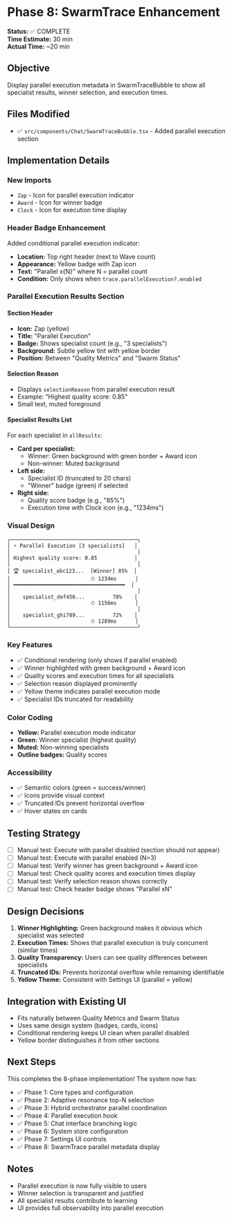 # Phase 8: SwarmTrace Enhancement

**Status:** ✅ COMPLETE  
**Time Estimate:** 30 min  
**Actual Time:** ~20 min

## Objective
Display parallel execution metadata in SwarmTraceBubble to show all specialist results, winner selection, and execution times.

## Files Modified
- ✅ `src/components/Chat/SwarmTraceBubble.tsx` - Added parallel execution section

## Implementation Details

### New Imports
- `Zap` - Icon for parallel execution indicator
- `Award` - Icon for winner badge
- `Clock` - Icon for execution time display

### Header Badge Enhancement
Added conditional parallel execution indicator:
- **Location:** Top right header (next to Wave count)
- **Appearance:** Yellow badge with Zap icon
- **Text:** "Parallel x{N}" where N = parallel count
- **Condition:** Only shows when `trace.parallelExecution?.enabled`

### Parallel Execution Results Section

#### Section Header
- **Icon:** Zap (yellow)
- **Title:** "Parallel Execution"
- **Badge:** Shows specialist count (e.g., "3 specialists")
- **Background:** Subtle yellow tint with yellow border
- **Position:** Between "Quality Metrics" and "Swarm Status"

#### Selection Reason
- Displays `selectionReason` from parallel execution result
- Example: "Highest quality score: 0.85"
- Small text, muted foreground

#### Specialist Results List
For each specialist in `allResults`:
- **Card per specialist:**
  - Winner: Green background with green border + Award icon
  - Non-winner: Muted background
- **Left side:**
  - Specialist ID (truncated to 20 chars)
  - "Winner" badge (green) if selected
- **Right side:**
  - Quality score badge (e.g., "85%")
  - Execution time with Clock icon (e.g., "1234ms")

### Visual Design
```
┌─────────────────────────────────────────┐
│ ⚡ Parallel Execution [3 specialists]   │
│                                         │
│ Highest quality score: 0.85            │
│                                         │
│ 🏆 specialist_abc123...  [Winner] 85%  │
│                          ⏱ 1234ms      │
│ ━━━━━━━━━━━━━━━━━━━━━━━━━━━━━━━━━━━━  │
│                                         │
│    specialist_def456...         78%    │
│                          ⏱ 1156ms      │
│                                         │
│    specialist_ghi789...         72%    │
│                          ⏱ 1289ms      │
└─────────────────────────────────────────┘
```

### Key Features
- ✅ Conditional rendering (only shows if parallel enabled)
- ✅ Winner highlighted with green background + Award icon
- ✅ Quality scores and execution times for all specialists
- ✅ Selection reason displayed prominently
- ✅ Yellow theme indicates parallel execution mode
- ✅ Specialist IDs truncated for readability

### Color Coding
- **Yellow:** Parallel execution mode indicator
- **Green:** Winner specialist (highest quality)
- **Muted:** Non-winning specialists
- **Outline badges:** Quality scores

### Accessibility
- ✅ Semantic colors (green = success/winner)
- ✅ Icons provide visual context
- ✅ Truncated IDs prevent horizontal overflow
- ✅ Hover states on cards

## Testing Strategy
- [ ] Manual test: Execute with parallel disabled (section should not appear)
- [ ] Manual test: Execute with parallel enabled (N=3)
- [ ] Manual test: Verify winner has green background + Award icon
- [ ] Manual test: Check quality scores and execution times display
- [ ] Manual test: Verify selection reason shows correctly
- [ ] Manual test: Check header badge shows "Parallel xN"

## Design Decisions

1. **Winner Highlighting:** Green background makes it obvious which specialist was selected
2. **Execution Times:** Shows that parallel execution is truly concurrent (similar times)
3. **Quality Transparency:** Users can see quality differences between specialists
4. **Truncated IDs:** Prevents horizontal overflow while remaining identifiable
5. **Yellow Theme:** Consistent with Settings UI (parallel = yellow)

## Integration with Existing UI
- Fits naturally between Quality Metrics and Swarm Status
- Uses same design system (badges, cards, icons)
- Conditional rendering keeps UI clean when parallel disabled
- Yellow border distinguishes it from other sections

## Next Steps
This completes the 8-phase implementation! The system now has:
- ✅ Phase 1: Core types and configuration
- ✅ Phase 2: Adaptive resonance top-N selection
- ✅ Phase 3: Hybrid orchestrator parallel coordination
- ✅ Phase 4: Parallel execution hook
- ✅ Phase 5: Chat interface branching logic
- ✅ Phase 6: System store configuration
- ✅ Phase 7: Settings UI controls
- ✅ Phase 8: SwarmTrace parallel metadata display

## Notes
- Parallel execution is now fully visible to users
- Winner selection is transparent and justified
- All specialist results contribute to learning
- UI provides full observability into parallel execution

